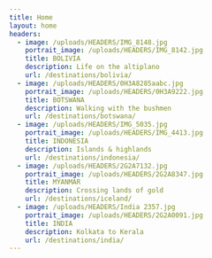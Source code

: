 ```yaml
---
title: Home
layout: home
headers:
  - image: /uploads/HEADERS/IMG_8148.jpg
    portrait_image: /uploads/HEADERS/IMG_8142.jpg
    title: BOLIVIA
    description: Life on the altiplano
    url: /destinations/bolivia/
  - image: /uploads/HEADERS/0H3A8285aabc.jpg
    portrait_image: /uploads/HEADERS/0H3A9222.jpg
    title: BOTSWANA
    description: Walking with the bushmen
    url: /destinations/botswana/
  - image: /uploads/HEADERS/IMG_5035.jpg
    portrait_image: /uploads/HEADERS/IMG_4413.jpg
    title: INDONESIA
    description: Islands & highlands
    url: /destinations/indonesia/
  - image: /uploads/HEADERS/2G2A7132.jpg
    portrait_image: /uploads/HEADERS/2G2A8347.jpg
    title: MYANMAR
    description: Crossing lands of gold
    url: /destinations/iceland/
  - image: /uploads/HEADERS/India 2357.jpg
    portrait_image: /uploads/HEADERS/2G2A0091.jpg
    title: INDIA
    description: Kolkata to Kerala
    url: /destinations/india/
---
```


